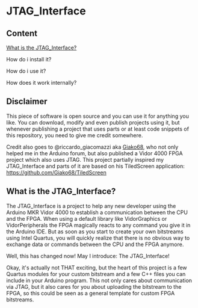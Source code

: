 # JTAG_Interface

## Content
[What is the JTAG_Interface?](#What-is-the-JTAG_Interface)

How do i install it?

How do i use it?

How does it work internally?


## Disclaimer

This piece of software is open source and you can use it for anything you like. You can download, modify and even publish projects using it, but whenever publishing a project that uses parts or at least code snippets of this repository, you need to give me credit somewhere.

Credit also goes to @riccardo_giacomazzi aka [Giako68](https://github.com/Giako68), who not only helped me in the Arduino forum, but also published a Vidor 4000 FPGA project which also uses JTAG. This project partially inspired my JTAG_Interface and parts of it are based on his TiledScreen application:
https://github.com/Giako68/TiledScreen


## What is the JTAG_Interface?

The JTAG_Interface is a project to help any new developer using the Arduino MKR Vidor 4000 to establish a communication between the CPU and the FPGA. When using a default library like VidorGraphics or VidorPeripherals the FPGA magically reacts to any command you give it in the Arduino IDE. But as soon as you start to create your own bitstreams using Intel Quartus, you will quickly realize that there is no obvious way to exchange data or commands between the CPU and the FPGA anymore.

Well, this has changed now! May I introduce: The JTAG_Interface!

Okay, it's actually not THAT exciting, but the heart of this project is a few Quartus modules for your custom bitstream and a few C++ files you can include in your Arduino program. This not only cares about communication via JTAG, but it also cares for you about uploading the bitstream to the FPGA, so this could be seen as a general template for custom FPGA bitstreams.
